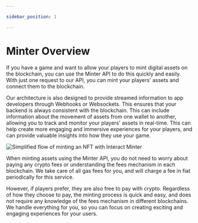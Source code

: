 ```yaml
---

sidebar_position: 1

---
```


# Minter Overview

If you have a game and want to allow your players to mint digital assets on the blockchain, you can use the Minter API to do this quickly and easily. With just one request to our API, you can mint your players' assets and connect them to the blockchain.

Our architecture is also designed to provide streamed information to app developers through Webhooks or Websockets. This ensures that your backend is always consistent with the blockchain. This can include information about the movement of assets from one wallet to another, allowing you to track and monitor your players' assets in real-time. This can help create more engaging and immersive experiences for your players, and can provide valuable insights into how they use your game.

![Simplified flow of minting an NFT with Interact Minter](/img/minter-flow.png)

When minting assets using the Minter API, you do not need to worry about paying any crypto fees or understanding the fees mechanism in each blockchain. We take care of all gas fees for you, and will charge a fee in fiat periodically for this service.

However, if players prefer, they are also free to pay with crypto. Regardless of how they choose to pay, the minting process is quick and easy, and does not require any knowledge of the fees mechanism in different blockchains. We handle everything for you, so you can focus on creating exciting and engaging experiences for your users.
